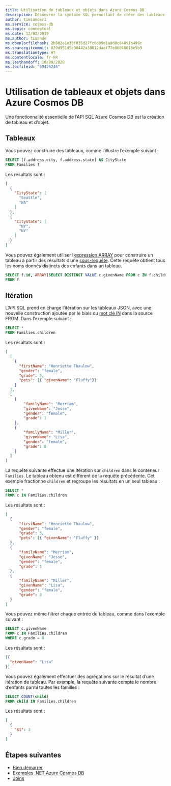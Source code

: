 ```yaml
---
title: Utilisation de tableaux et objets dans Azure Cosmos DB
description: Découvrez la syntaxe SQL permettant de créer des tableaux et des objets dans Azure Cosmos DB. Cet article fournit également quelques exemples pour effectuer des opérations sur des objets de tableau
author: timsander1
ms.service: cosmos-db
ms.topic: conceptual
ms.date: 12/02/2019
ms.author: tisande
ms.openlocfilehash: 2b882e1e39f035d27fc6d09d1a9d0c04691b499c
ms.sourcegitcommit: 829d951d5c90442a38012daaf77e86046018e5b9
ms.translationtype: HT
ms.contentlocale: fr-FR
ms.lasthandoff: 10/09/2020
ms.locfileid: "89426246"
---
```

# <a name="working-with-arrays-and-objects-in-azure-cosmos-db"></a>Utilisation de tableaux et objets dans Azure Cosmos DB

Une fonctionnalité essentielle de l’API SQL Azure Cosmos DB est la création de tableau et d’objet.

## <a name="arrays"></a>Tableaux

Vous pouvez construire des tableaux, comme l’illustre l’exemple suivant :

```sql
SELECT [f.address.city, f.address.state] AS CityState
FROM Families f
```

Les résultats sont :

```json
[
  {
    "CityState": [
      "Seattle",
      "WA"
    ]
  },
  {
    "CityState": [
      "NY", 
      "NY"
    ]
  }
]
```

Vous pouvez également utiliser l’[expression ARRAY](sql-query-subquery.md#array-expression) pour construire un tableau à partir des résultats d’une [sous-requête](sql-query-subquery.md). Cette requête obtient tous les noms donnés distincts des enfants dans un tableau.

```sql
SELECT f.id, ARRAY(SELECT DISTINCT VALUE c.givenName FROM c IN f.children) as ChildNames
FROM f
```

## <a name="iteration"></a><a id="Iteration"></a>Itération

L’API SQL prend en charge l’itération sur les tableaux JSON, avec une nouvelle construction ajoutée par le biais du [mot clé IN](sql-query-keywords.md#in) dans la source FROM. Dans l’exemple suivant :

```sql
SELECT *
FROM Families.children
```

Les résultats sont :

```json
[
  [
    {
      "firstName": "Henriette Thaulow",
      "gender": "female",
      "grade": 5,
      "pets": [{ "givenName": "Fluffy"}]
    }
  ], 
  [
    {
        "familyName": "Merriam",
        "givenName": "Jesse",
        "gender": "female",
        "grade": 1
    }, 
    {
        "familyName": "Miller",
        "givenName": "Lisa",
        "gender": "female",
        "grade": 8
    }
  ]
]
```

La requête suivante effectue une itération sur `children` dans le conteneur `Families`. Le tableau obtenu est différent de la requête précédente. Cet exemple fractionne `children` et regroupe les résultats en un seul tableau :  

```sql
SELECT *
FROM c IN Families.children
```

Les résultats sont :

```json
[
  {
      "firstName": "Henriette Thaulow",
      "gender": "female",
      "grade": 5,
      "pets": [{ "givenName": "Fluffy" }]
  },
  {
      "familyName": "Merriam",
      "givenName": "Jesse",
      "gender": "female",
      "grade": 1
  },
  {
      "familyName": "Miller",
      "givenName": "Lisa",
      "gender": "female",
      "grade": 8
  }
]
```

Vous pouvez même filtrer chaque entrée du tableau, comme dans l’exemple suivant :

```sql
SELECT c.givenName
FROM c IN Families.children
WHERE c.grade = 8
```

Les résultats sont :

```json
[{
  "givenName": "Lisa"
}]
```

Vous pouvez également effectuer des agrégations sur le résultat d’une itération de tableau. Par exemple, la requête suivante compte le nombre d’enfants parmi toutes les familles :

```sql
SELECT COUNT(child)
FROM child IN Families.children
```

Les résultats sont :

```json
[
  {
    "$1": 3
  }
]
```

## <a name="next-steps"></a>Étapes suivantes

- [Bien démarrer](sql-query-getting-started.md)
- [Exemples .NET Azure Cosmos DB](https://github.com/Azure/azure-cosmos-dotnet-v3)
- [Joins](sql-query-join.md)
